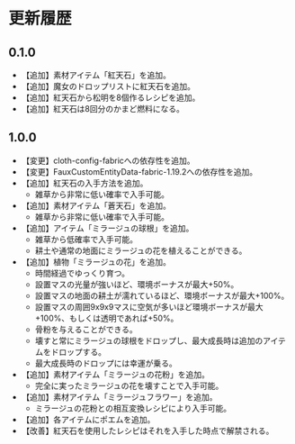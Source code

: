 # 更新履歴

## 0.1.0

- 【追加】素材アイテム「紅天石」を追加。
- 【追加】魔女のドロップリストに紅天石を追加。
- 【追加】紅天石から松明を8個作るレシピを追加。
- 【追加】紅天石は8回分のかまど燃料になる。

## 1.0.0

- 【変更】cloth-config-fabricへの依存性を追加。
- 【変更】FauxCustomEntityData-fabric-1.19.2への依存性を追加。
- 【追加】紅天石の入手方法を追加。
    - 雑草から非常に低い確率で入手可能。
- 【追加】素材アイテム「蒼天石」を追加。
    - 雑草から非常に低い確率で入手可能。
- 【追加】アイテム「ミラージュの球根」を追加。
    - 雑草から低確率で入手可能。
    - 耕土や通常の地面にミラージュの花を植えることができる。
- 【追加】植物「ミラージュの花」を追加。
    - 時間経過でゆっくり育つ。
    - 設置マスの光量が強いほど、環境ボーナスが最大+50%。
    - 設置マスの地面の耕土が濡れているほど、環境ボーナスが最大+100%。
    - 設置マスの周囲9x9x9マスに空気が多いほど環境ボーナスが最大+100%、もしくは透明であれば+50%。
    - 骨粉を与えることができる。
    - 壊すと常にミラージュの球根をドロップし、最大成長時は追加のアイテムをドロップする。
    - 最大成長時のドロップには幸運が乗る。
- 【追加】素材アイテム「ミラージュの花粉」を追加。
    - 完全に実ったミラージュの花を壊すことで入手可能。
- 【追加】素材アイテム「ミラージュフラワー」を追加。
    - ミラージュの花粉との相互変換レシピにより入手可能。
- 【追加】各アイテムにポエムを追加。
- 【改善】紅天石を使用したレシピはそれを入手した時点で解禁される。
